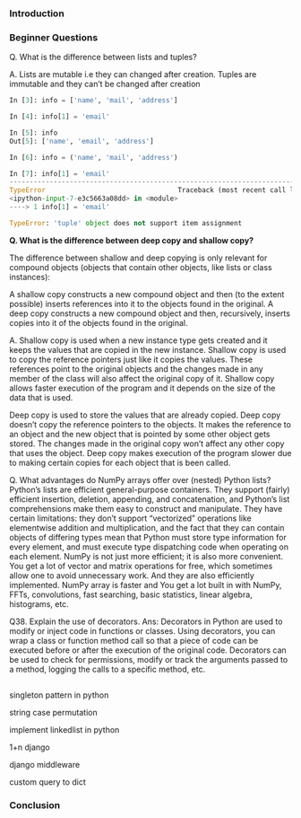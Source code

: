 <!--
.. title: 200+ Python Interview Questions With Answers
.. slug: python-interview-questions-answers
.. date: 2018-11-15 09:34:21 UTC+05:30
.. tags: programming, python, career, draft
.. category:
.. link:
.. description: Python interview questions to prepare for interviews.
.. type: text
-->


### Introduction

### Beginner Questions

Q. What is the difference between lists and tuples?

A. Lists are mutable i.e they can changed after creation. Tuples are immutable and they can’t be changed after creation

```py
In [3]: info = ['name', 'mail', 'address']

In [4]: info[1] = 'email'

In [5]: info
Out[5]: ['name', 'email', 'address']

In [6]: info = ('name', 'mail', 'address')

In [7]: info[1] = 'email'
---------------------------------------------------------------------------
TypeError                                 Traceback (most recent call last)
<ipython-input-7-e3c5663a08dd> in <module>
----> 1 info[1] = 'email'

TypeError: 'tuple' object does not support item assignment
```

<b>
Q. What is the difference between deep copy and shallow copy?
</b>

The difference between shallow and deep copying is only relevant for compound objects (objects that contain other objects, like lists or class instances):

A shallow copy constructs a new compound object and then (to the extent possible) inserts references into it to the objects found in the original.
A deep copy constructs a new compound object and then, recursively, inserts copies into it of the objects found in the original.

A. Shallow copy is used when a new instance type gets created and it keeps the values that are copied in the new instance. Shallow copy is used to copy the reference pointers just like it copies the values. These references point to the original objects and the changes made in any member of the class will also affect the original copy of it. Shallow copy allows faster execution of the program and it depends on the size of the data that is used.

Deep copy is used to store the values that are already copied. Deep copy doesn’t copy the reference pointers to the objects. It makes the reference to an object and the new object that is pointed by some other object gets stored. The changes made in the original copy won’t affect any other copy that uses the object. Deep copy makes execution of the program slower due to making certain copies for each object that is been called.




Q. What advantages do NumPy arrays offer over (nested) Python lists?
Python’s lists are efficient general-purpose containers. They support (fairly) efficient insertion, deletion, appending, and concatenation, and Python’s list comprehensions make them easy to construct and manipulate.
They have certain limitations: they don’t support “vectorized” operations like elementwise addition and multiplication, and the fact that they can contain objects of differing types mean that Python must store type information for every element, and must execute type dispatching code when operating on each element.
NumPy is not just more efficient; it is also more convenient. You get a lot of vector and matrix operations for free, which sometimes allow one to avoid unnecessary work. And they are also efficiently implemented.
NumPy array is faster and You get a lot built in with NumPy, FFTs, convolutions, fast searching, basic statistics, linear algebra, histograms, etc.


Q38. Explain the use of decorators.
Ans: Decorators in Python are used to modify or inject code in functions or classes. Using decorators, you can wrap a class or function method call so that a piece of code can be executed before or after the execution of the original code. Decorators can be used to check for permissions, modify or track the arguments passed to a method, logging the calls to a specific method, etc.



<!--  -->
##
singleton pattern in python

string case permutation

implement linkedlist in python


1+n django

django middleware

custom query to dict


### Conclusion
